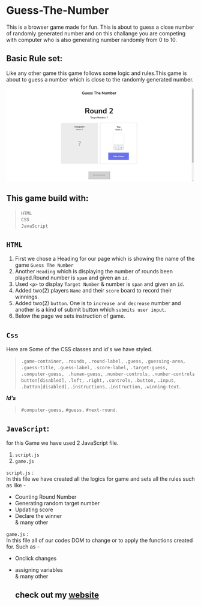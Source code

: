
# Guess-The-Number 


This is a browser game made for fun. This is about to guess a close number of randomly generated number and on this challange you are competing with computer who is also generating number randomly from 0 to 10.

## Basic Rule set:
Like any other game this game follows some logic and rules.This game is about to guess a number which is close to the randomly generated number.

<img src="./images/comss.png" width="500" height="250" />  

## This game build with:

>`HTML`  
>`CSS`   
>`JavaScript` 

## `HTML`  
1. First we chose a Heading for our page which is showing the name of the game `Guess The Number`
2. Another `Heading` which is displaying the number of rounds been played.Round number is `span` and given an `id`.
3. Used `<p>` to display `Target Number` & number is `span` and given an `id`.
4. Added two(2) players `Name` and their `score` board to record their winnings.
5. Added two(2) `button`. One is to `increase and decrease` number and another is a kind of submit button which `submits user input`.
6. Below the page we sets instruction of game.

## `Css`

Here are Some of the CSS classes and id's we have styled.

> `.game-container,` 
> `.rounds,`
> `.round-label,`
> `.guess,`
> `.guessing-area,`
> `.guess-title,`
> `.guess-label,`
> `.score-label,`
> `.target-guess,`
> `.computer-guess,`
>` .human-guess,`
> `.number-controls,`
> `.number-controls button[disabled],`
> `.left,`
> `.right,`
> `.controls,`
> `.button,`
> `.input,`
> `.button[disabled],`
> .`instructions,`
> .`instruction,`
> `.winning-text`.

***Id's***
> `#computer-guess,`
> `#guess,`
> `#next-round`.

## `JavaScript`:

for this Game we have used 2 JavaScript file.
1. `script.js`  
2. `game.js`

`script.js` :  
In this file we have created all the logics for game and sets all the rules such as like - 

- Counting Round Number
- Generating random target number
- Updating score
- Declare the winner  
  & many other

`game.js` :  
In this file all of our codes DOM to change or to apply the functions created for. Such as -
- Onclick changes 
- assigning  variables   
  & many other

  ## check out my [website](https://www.wpmaestro.net)
